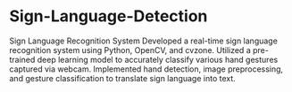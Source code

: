 # Sign-Language-Detection
Sign Language Recognition System  Developed a real-time sign language recognition system using Python, OpenCV, and cvzone. Utilized a pre-trained deep learning model to accurately classify various hand gestures captured via webcam. Implemented hand detection, image preprocessing, and gesture classification to translate sign language into text.
